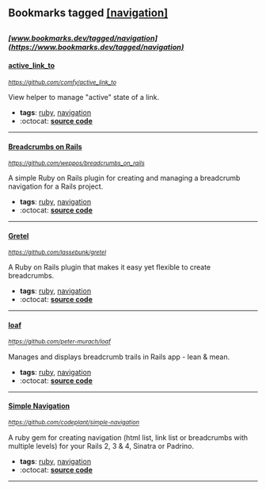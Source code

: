 ## Bookmarks tagged [[navigation]](https://www.bookmarks.dev?q=[navigation])

_<sup><sup>[www.bookmarks.dev/tagged/navigation](https://www.bookmarks.dev/tagged/navigation)</sup></sup>_
---
#### [active_link_to](https://github.com/comfy/active_link_to)
_<sup>https://github.com/comfy/active_link_to</sup>_

View helper to manage "active" state of a link.
* **tags**: [ruby](../tagged/ruby.md), [navigation](../tagged/navigation.md)
* :octocat: **[source code](https://github.com/comfy/active_link_to)**
---
#### [Breadcrumbs on Rails](https://github.com/weppos/breadcrumbs_on_rails)
_<sup>https://github.com/weppos/breadcrumbs_on_rails</sup>_

A simple Ruby on Rails plugin for creating and managing a breadcrumb navigation for a Rails project.
* **tags**: [ruby](../tagged/ruby.md), [navigation](../tagged/navigation.md)
* :octocat: **[source code](https://github.com/weppos/breadcrumbs_on_rails)**
---
#### [Gretel](https://github.com/lassebunk/gretel)
_<sup>https://github.com/lassebunk/gretel</sup>_

A Ruby on Rails plugin that makes it easy yet flexible to create breadcrumbs.
* **tags**: [ruby](../tagged/ruby.md), [navigation](../tagged/navigation.md)
* :octocat: **[source code](https://github.com/lassebunk/gretel)**
---
#### [loaf](https://github.com/peter-murach/loaf)
_<sup>https://github.com/peter-murach/loaf</sup>_

Manages and displays breadcrumb trails in Rails app - lean & mean.
* **tags**: [ruby](../tagged/ruby.md), [navigation](../tagged/navigation.md)
* :octocat: **[source code](https://github.com/peter-murach/loaf)**
---
#### [Simple Navigation](https://github.com/codeplant/simple-navigation)
_<sup>https://github.com/codeplant/simple-navigation</sup>_

A ruby gem for creating navigation (html list, link list or breadcrumbs with multiple levels) for your Rails 2, 3 & 4, Sinatra or Padrino.
* **tags**: [ruby](../tagged/ruby.md), [navigation](../tagged/navigation.md)
* :octocat: **[source code](https://github.com/codeplant/simple-navigation)**
---
